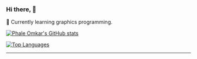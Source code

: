 ### Hi there, 👋

🌱 Currently learning graphics programming.

[![Phale Omkar's GitHub stats](https://github-readme-stats.vercel.app/api?username=phaleomkar&count_private=true&show_icons=true&theme=github_dark)](https://github.com/phaleomkar/github-readme-stats) 

[![Top Languages](https://github-readme-stats.vercel.app/api/top-langs/?username=phaleomkar&layout=compact&count_private=true&show_icons=true&theme=github_dark)](https://github.com/phaleomkar/github-readme-stats)

<!-- <p align="center"> <img src="https://github-readme-stats.vercel.app/api?username=PhaleOmkar&show_icons=true&theme=" alt="PhaleOmkar" /> -->  
---

<!--
**PhaleOmkar/PhaleOmkar** is a ✨ _special_ ✨ repository because its `README.md` (this file) appears on your GitHub profile.

Here are some ideas to get you started:

- 🔭 I’m currently working on ...
- 🌱 I’m currently learning ...
- 👯 I’m looking to collaborate on ...
- 🤔 I’m looking for help with ...
- 💬 Ask me about ...
- 📫 How to reach me: ...
- 😄 Pronouns: ...
- ⚡ Fun fact: ...
-->
